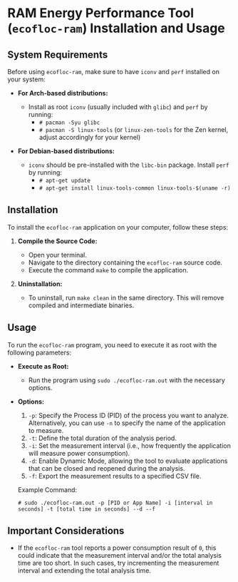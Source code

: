 # RAM Energy Performance Tool (`ecofloc-ram`) Installation and Usage

## System Requirements

Before using `ecofloc-ram`, make sure to have `iconv` and `perf` installed on your system:

- **For Arch-based distributions:**
  - Install as root `iconv` (usually included with `glibc`) and `perf` by running:
    - `# pacman -Syu glibc`
    - `# pacman -S linux-tools` (or `linux-zen-tools` for the Zen kernel, adjust accordingly for your kernel)

- **For Debian-based distributions:**
  - `iconv` should be pre-installed with the `libc-bin` package. Install `perf` by running:
    - `# apt-get update`
    - `# apt-get install linux-tools-common linux-tools-$(uname -r)`

## Installation

To install the `ecofloc-ram` application on your computer, follow these steps:

1. **Compile the Source Code:**
   - Open your terminal.
   - Navigate to the directory containing the `ecofloc-ram` source code.
   - Execute the command `make` to compile the application.

2. **Uninstallation:**
   - To uninstall, run `make clean` in the same directory. This will remove compiled and intermediate binaries.

## Usage

To run the `ecofloc-ram` program, you need to execute it as root with the following parameters:

- **Execute as Root:**
  - Run the program using `sudo ./ecofloc-ram.out` with the necessary options.

- **Options:**
  1. `-p`: Specify the Process ID (PID) of the process you want to analyze. Alternatively, you can use `-n` to specify the name of the application to measure.
  2. `-t`: Define the total duration of the analysis period.
  3. `-i`: Set the measurement interval (i.e., how frequently the application will measure power consumption).
  4. `-d`: Enable Dynamic Mode, allowing the tool to evaluate applications that can be closed and reopened during the analysis.
  5. `-f`: Export the measurement results to a specified CSV file.
  
  Example Command:

  `# sudo ./ecofloc-ram.out -p [PID or App Name] -i [interval in seconds] -t [total time in seconds] --d --f`


## Important Considerations

- If the `ecofloc-ram` tool reports a power consumption result of `0`, this could indicate that the measurement interval and/or the total analysis time are too short. In such cases, try incrementing the measurement interval and extending the total analysis time.
